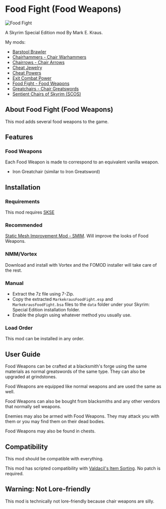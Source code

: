 # Food Fight (Food Weapons)

![Food Fight](logo.png)

A Skyrim Special Edition mod By Mark E. Kraus.

My mods:

* [Barstool Brawler](https://www.nexusmods.com/skyrimspecialedition/mods/61354)
* [Chairhammers - Chair Warhammers](https://www.nexusmods.com/skyrimspecialedition/mods/61304)
* [Chairrows - Chair Arrows](https://www.nexusmods.com/skyrimspecialedition/mods/61168)
* [Cheat Jewelry](https://www.nexusmods.com/skyrimspecialedition/mods/58973)
* [Cheat Powers](https://www.nexusmods.com/skyrimspecialedition/mods/58892)
* [Exit Combat Power](https://www.nexusmods.com/skyrimspecialedition/mods/58651)
* [Food Fight - Food Weapons]({NEWURL})
* [Greatchairs - Chair Greatswords](https://www.nexusmods.com/skyrimspecialedition/mods/62526)
* [Sentient Chairs of Skyrim (SCOS)](https://www.nexusmods.com/skyrimspecialedition/mods/59604)

## About Food Fight (Food Weapons)

This mod adds several food weapons to the game.

## Features

### Food Weapons

Each Food Weapon is made to correspond to an equivalent vanilla weapon.

* Iron Greatchair (similar to Iron Greatsword)


## Installation

### Requirements

This mod requires [SKSE](https://skse.silverlock.org/)

### Recommended

[Static Mesh Improvement Mod - SMIM](https://www.nexusmods.com/skyrimspecialedition/mods/659). Will improve the looks of Food Weapons.

### NMM/Vortex

Download and install with Vortex and the FOMOD installer will take care of the rest.

### Manual

* Extract the 7z file using 7-Zip.
* Copy the extracted `MarkekrausFoodFight.esp` and `MarkekrausFoodFight.bsa` files to the `data` folder under your Skyrim: Special Edition installation folder.
* Enable the plugin using whatever method you usually use.

### Load Order

This mod can be installed in any order.

## User Guide

Food Weapons can be crafted at a blacksmith's forge using the same materials as normal greatswords of the same type. They can also be upgraded at grindstones.

Food Weapons are equipped like normal weapons and are used the same as well.

Food Weapons can also be bought from blacksmiths and any other vendors that normally sell weapons.

Enemies may also be armed with Food Weapons. They may attack you with them or you may find them on their dead bodies.

Food Weapons may also be found in chests.

## Compatibility

This mod should be compatible with everything.

This mod has scripted compatibility with [Valdacil's Item Sorting](https://www.nexusmods.com/skyrimspecialedition/mods/5224). No patch is required.

## Warning: Not Lore-friendly

This mod is technically not lore-friendly because chair weapons are silly.
